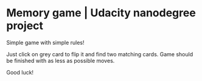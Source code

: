 # Memory game | Udacity nanodegree project

Simple game with simple rules!

Just click on grey card to flip it and find two matching cards.
Game should be finished with as less as possible moves.

Good luck!
